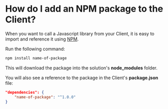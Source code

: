 # How do I add an NPM package to the Client?

When you want to call a Javascript library from your Client, it is easy to import and reference it using [NPM](https://docs.npmjs.com/cli/npm).

Run the following command:
```bash
npm install name-of-package
```

This will download the package into the solution's **node_modules** folder. 

You will also see a reference to the package in the Client's **package.json** file: 
```json
"dependencies": {
    "name-of-package": "^1.0.0"
}
``` 

